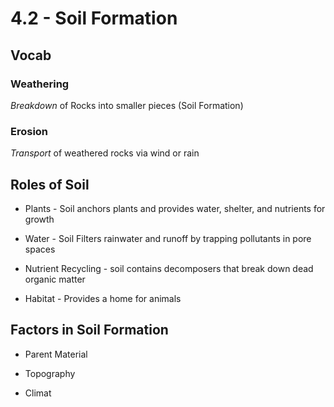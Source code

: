 # 4\.2 - Soil Formation

## Vocab

### Weathering

_Breakdown_ of Rocks into smaller pieces (Soil Formation)

### Erosion

_Transport_ of weathered rocks via wind or rain

## **Roles of Soil**

- Plants - Soil anchors plants and provides water, shelter, and nutrients for growth

- Water - Soil Filters rainwater and runoff by trapping pollutants in pore spaces

- Nutrient Recycling - soil contains decomposers that break down dead organic matter

- Habitat - Provides a home for animals

## Factors in Soil Formation

- Parent Material

- Topography

- Climat
